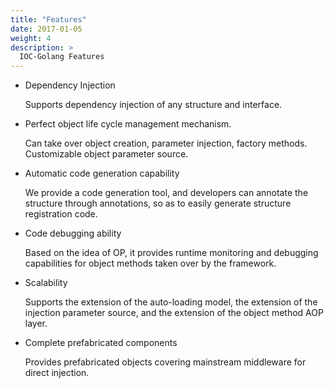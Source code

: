 ```yaml
---
title: "Features"
date: 2017-01-05
weight: 4
description: >
  IOC-Golang Features
---
```


- Dependency Injection

  Supports dependency injection of any structure and interface.

- Perfect object life cycle management mechanism.

  Can take over object creation, parameter injection, factory methods. Customizable object parameter source.

- Automatic code generation capability

  We provide a code generation tool, and developers can annotate the structure through annotations, so as to easily generate structure registration code.

- Code debugging ability

  Based on the idea of OP, it provides runtime monitoring and debugging capabilities for object methods taken over by the framework.

- Scalability

  Supports the extension of the auto-loading model, the extension of the injection parameter source, and the extension of the object method AOP layer.

- Complete prefabricated components

  Provides prefabricated objects covering mainstream middleware for direct injection.